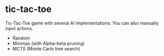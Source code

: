 # tic-tac-toe

Tic-Tac-Toe game with several AI implementations. You can also manually input actions.

-   Random
-   Minimax (with Alpha-beta pruning)
-   MCTS (Monte Carlo tree search)
